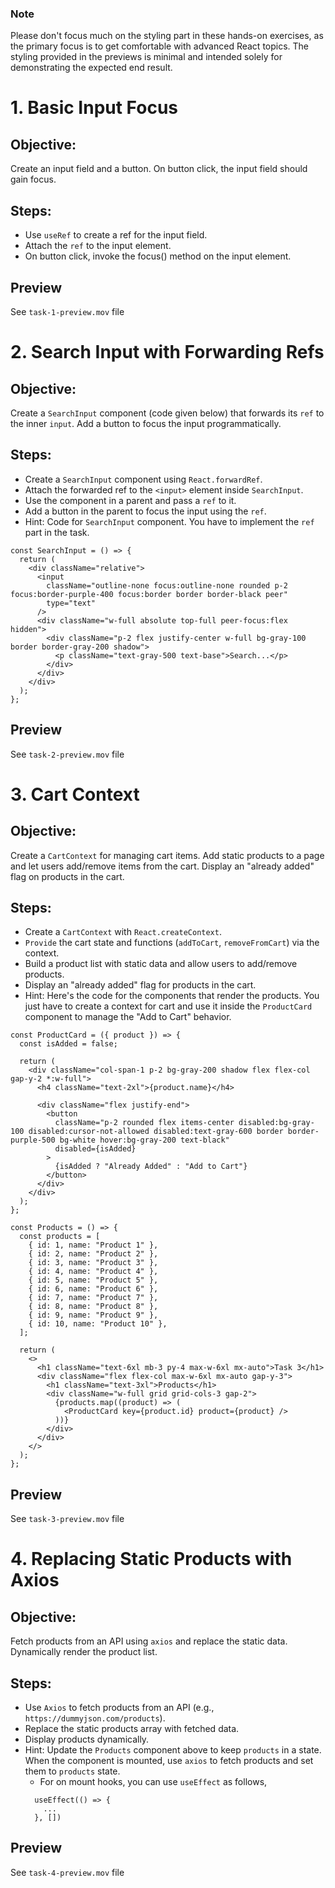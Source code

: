 ### Note
Please don't focus much on the styling part in these hands-on exercises, as the primary focus is to get comfortable with advanced React topics. The styling provided in the previews is minimal and intended solely for demonstrating the expected end result.

# 1. Basic Input Focus
## Objective:
Create an input field and a button. On button click, the input field should gain focus.

## Steps:
- Use `useRef` to create a ref for the input field.
- Attach the `ref` to the input element.
- On button click, invoke the focus() method on the input element.

## Preview
See `task-1-preview.mov` file

# 2. Search Input with Forwarding Refs
## Objective:
Create a `SearchInput` component (code given below) that forwards its `ref` to the inner `input`. Add a button to focus the input programmatically.

## Steps:
- Create a `SearchInput` component using `React.forwardRef`.
- Attach the forwarded ref to the `<input>` element inside `SearchInput`.
- Use the component in a parent and pass a `ref` to it.
- Add a button in the parent to focus the input using the `ref`.
- Hint: Code for `SearchInput` component. You have to implement the `ref` part in the task.
```
const SearchInput = () => {
  return (
    <div className="relative">
      <input
        className="outline-none focus:outline-none rounded p-2 focus:border-purple-400 focus:border border border-black peer"
        type="text"
      />
      <div className="w-full absolute top-full peer-focus:flex hidden">
        <div className="p-2 flex justify-center w-full bg-gray-100 border border-gray-200 shadow">
          <p className="text-gray-500 text-base">Search...</p>
        </div>
      </div>
    </div>
  );
};
```

## Preview
See `task-2-preview.mov` file

# 3. Cart Context
## Objective:
Create a `CartContext` for managing cart items. Add static products to a page and let users add/remove items from the cart. Display an "already added" flag on products in the cart.

## Steps:
- Create a `CartContext` with `React.createContext`.
- `Provide` the cart state and functions (`addToCart`, `removeFromCart`) via the context.
- Build a product list with static data and allow users to add/remove products.
- Display an "already added" flag for products in the cart.
- Hint: Here's the code for the components that render the products. You just have to create a context for cart and use it inside the `ProductCard` component to manage the "Add to Cart" behavior.  

```
const ProductCard = ({ product }) => {
  const isAdded = false;

  return (
    <div className="col-span-1 p-2 bg-gray-200 shadow flex flex-col gap-y-2 *:w-full">
      <h4 className="text-2xl">{product.name}</h4>

      <div className="flex justify-end">
        <button
          className="p-2 rounded flex items-center disabled:bg-gray-100 disabled:cursor-not-allowed disabled:text-gray-600 border border-purple-500 bg-white hover:bg-gray-200 text-black"
          disabled={isAdded}
        >
          {isAdded ? "Already Added" : "Add to Cart"}
        </button>
      </div>
    </div>
  );
};

const Products = () => {
  const products = [
    { id: 1, name: "Product 1" },
    { id: 2, name: "Product 2" },
    { id: 3, name: "Product 3" },
    { id: 4, name: "Product 4" },
    { id: 5, name: "Product 5" },
    { id: 6, name: "Product 6" },
    { id: 7, name: "Product 7" },
    { id: 8, name: "Product 8" },
    { id: 9, name: "Product 9" },
    { id: 10, name: "Product 10" },
  ];

  return (
    <>
      <h1 className="text-6xl mb-3 py-4 max-w-6xl mx-auto">Task 3</h1>
      <div className="flex flex-col max-w-6xl mx-auto gap-y-3">
        <h1 className="text-3xl">Products</h1>
        <div className="w-full grid grid-cols-3 gap-2">
          {products.map((product) => (
            <ProductCard key={product.id} product={product} />
          ))}
        </div>
      </div>
    </>
  );
};

```

## Preview
See `task-3-preview.mov` file

# 4. Replacing Static Products with Axios
## Objective:
Fetch products from an API using `axios` and replace the static data. Dynamically render the product list.

## Steps:
- Use `Axios` to fetch products from an API (e.g., `https://dummyjson.com/products`).
- Replace the static products array with fetched data.
- Display products dynamically.
- Hint: Update the `Products` component above to keep `products` in a state. When the component is mounted, use `axios` to fetch products and set them to `products` state.
  - For on mount hooks, you can use `useEffect` as follows,
  ```
    useEffect(() => {
      ...
    }, [])
  ```

## Preview
See `task-4-preview.mov` file
